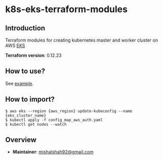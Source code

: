# k8s-eks-terraform-modules

## Introduction

Terraform modules for creating kubernetes master and worker cluster on AWS [EKS](https://aws.amazon.com/eks/)

**Terraform version**: 0.12.23

## How to use?
See [example](test/main.tf).

## How to import?

```shell script
$ aws eks --region {aws_region} update-kubeconfig --name {eks_cluster_name}
$ kubectl apply -f config_map_aws_auth.yaml
$ kubectl get nodes --watch
```
    
## Overview

- **Maintainer**: mishalshah92@gmail.com